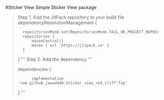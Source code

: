 
#Sticker View
Simple Sticker View package


> Step 1. Add the JitPack repository to your build file
> dependencyResolutionManagement {
> 
> 		repositoriesMode.set(RepositoriesMode.FAIL_ON_PROJECT_REPOS)
> 		repositories {
> 			mavenCentral()
> 			maven { url 'https://jitpack.io' }
> 		}
> 	}
> '''
> Step 2. Add the dependency
> '''
> 
> dependencies {
>
> 
> 	        implementation 'com.github.jawad440:Sticker_view_red_cliff:Tag'
> 	}
> '''
